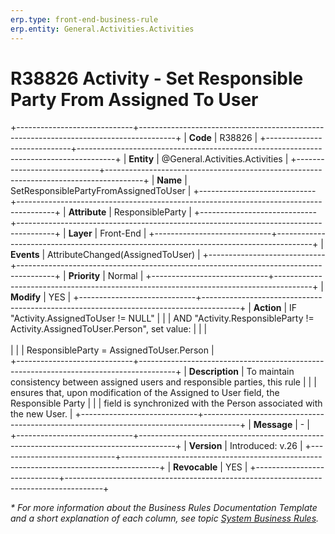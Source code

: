 ```yaml
---
erp.type: front-end-business-rule
erp.entity: General.Activities.Activities
---
```


# R38826 Activity - Set Responsible Party From Assigned To User
+-----------------------------+---------------------------------------------------------------------------------------+
| **Code**                    | R38826                                                                                |
+-----------------------------+---------------------------------------------------------------------------------------+
| **Entity**                  | @General.Activities.Activities                                                        |
+-----------------------------+---------------------------------------------------------------------------------------+
| **Name**                    | SetResponsiblePartyFromAssignedToUser                                                 |
+-----------------------------+---------------------------------------------------------------------------------------+
| **Attribute**               | ResponsibleParty                                                                      |
+-----------------------------+---------------------------------------------------------------------------------------+
| **Layer**                   | Front-End                                                                             |
+-----------------------------+---------------------------------------------------------------------------------------+
| **Events**                  | AttributeChanged(AssignedToUser)                                                      |
+-----------------------------+---------------------------------------------------------------------------------------+
| **Priority**                | Normal                                                                                |
+-----------------------------+---------------------------------------------------------------------------------------+
| **Modify**                  | YES                                                                                   |
+-----------------------------+---------------------------------------------------------------------------------------+
| **Action**                  | IF "Activity.AssignedToUser != NULL"                                                  |
|                             | AND "Activity.ResponsibleParty != Activity.AssignedToUser.Person", set value:         |
|                             | <br><br>                                                                              |
|                             | ResponsibleParty = AssignedToUser.Person                                              |             
+-----------------------------+---------------------------------------------------------------------------------------+
| **Description**             | To maintain consistency between assigned users and responsible parties, this rule     |
|                             | ensures that, upon modification of the Assigned to User field, the Responsible Party  |
|                             | field is synchronized with the Person associated with the new User.                   |
+-----------------------------+---------------------------------------------------------------------------------------+
| **Message**                 | \-                                                                                    |                         
+-----------------------------+---------------------------------------------------------------------------------------+
| **Version**                 | Introduced: v.26                                                                      |
+-----------------------------+---------------------------------------------------------------------------------------+
| **Revocable**               | YES                                                                                   |
+-----------------------------+---------------------------------------------------------------------------------------+

*\* For more information about the Business Rules Documentation Template and a short explanation of each column, see
topic [System Business Rules](../templates/template-description-system-business-rules.md).*
